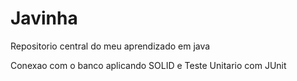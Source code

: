 # Javinha
Repositorio central do meu aprendizado em java

Conexao com o banco aplicando SOLID e Teste Unitario com JUnit
